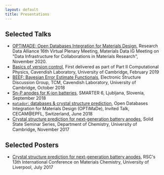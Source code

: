 ```yaml
---
layout: default
title: Presentations
---
```


## Selected Talks
- [OPTIMADE: Open Databases Integration for Materials Design](http://www.tcm.phy.cam.ac.uk/~me388/optimade/OPTIMADE_RDA.pdf), Research Data Alliance 16th Virtual Plenary Meeting, Materials Data IG Meeting on "Data Infrastructure for Collaborations in Materials Research", November 2020.
- [Basics of version
  control](https://nbviewer.jupyter.org/github/ml-evs/part2-computing-git-tutorial/blob/master/slides.pdf),
  First delivered as part of Part II Computational Physics, Cavendish Laboratory, University of Cambridge, February 2019
- [BEEF: Bayesian Error Estimate Functionals](https://github.com/ml-evs/talk_BEEF_esdg_10.18), Electronic Structure Discussion Group, TCM, Cavendish Laboratory, University of Cambridge, October 2018
- [Sn-P anodes for K-ion batteries](http://www.tcm.phy.cam.ac.uk/~me388/smarter6_09.18), SMARTER 6, Ljubljana, Slovenia, September 2018
- [`matador`: databases & crystal structure prediction](http://www.tcm.phy.cam.ac.uk/~me388/optimade/matador_optimade.pdf), Open Databases Integration for Materials Design (OPTiMaDe), Invited Talk, CECAM@EPFL, Switzerland, June 2018
- [Crystal structure prediction for next-generation battery anodes](http://www.tcm.phy.cam.ac.uk/~me388/ss_11.17), Solid State Seminar Series, Department of Chemistry, University of Cambridge, November 2017

## Selected Posters

- [Crystal structure prediction for next-generation battery anodes](http://www.tcm.phy.cam.ac.uk/~me388/posters/mc13.pdf), RSC's 13th International Conference on Materials Chemistry, University of Liverpool, July 2017

